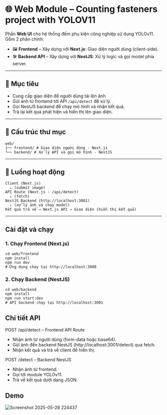 # 🌐 Web Module – Counting fasteners project with YOLOV11

Phần **Web UI** cho hệ thống đếm phụ kiện công nghiệp sử dụng YOLOv11. Gồm 2 phần chính:

- 🖼️ **Frontend** – Xây dựng với **Next.js**: Giao diện người dùng (client-side).
- 🛠️ **Backend API** – Xây dựng với **NestJS**: Xử lý logic và gọi model phía server.

---

## 📌 Mục tiêu

- Cung cấp giao diện để người dùng tải lên ảnh
- Gửi ảnh từ frontend tới API `/api/detect` để xử lý.
- Gọi NestJS backend để chạy mô hình và nhận kết quả.
- Trả lại kết quả phát hiện và hiển thị lên giao diện.

---

## 📁 Cấu trúc thư mục

```
web/
├── frontend/ # Giao diện người dùng - Next.js
└── backend/ # Xử lý API và gọi mô hình - NestJS
```

---

## 🚀 Luồng hoạt động

```plaintext
Client (Next.js)
  ↓ (submit image)
API Route (Next.js - /api/detect)
  ↓ (fetch)
NestJS Backend (http://localhost:3001)
  ↓ (xử lý ảnh và chạy model)
Kết quả trả về → Next.js API → Giao diện (hiển thị kết quả)
```
---

## Cài đặt và chạy

### 1. Chạy Frontend (Next.js)

```
cd web/frontend
npm install
npm run dev
# Ứng dụng chạy tại http://localhost:3000
```

### 2. Chạy Backend (NestJS)

```
cd web/backend
npm install
npm run start:dev
# API backend chạy tại http://localhost:3001
```

## Chi tiết API

POST /api/detect – Frontend API Route
- Nhận ảnh từ người dùng (form-data hoặc base64).
- Gửi ảnh đến backend NestJS (http://localhost:3001/detect) qua fetch.
- Nhận kết quả và trả về client để hiển thị.

POST /detect – Backend NestJS
- Nhận ảnh từ frontend.
- Gọi tới module YOLOv11.
- Trả về kết quả dưới dạng JSON.

## Demo
![Screenshot 2025-05-28 224437](https://github.com/user-attachments/assets/d2b1d180-9f9d-45b0-b772-1c2a9cce66ec)
